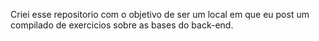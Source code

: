 Criei esse repositorio com o objetivo de ser um local em que eu post um compilado de exercicios sobre as bases do back-end.
